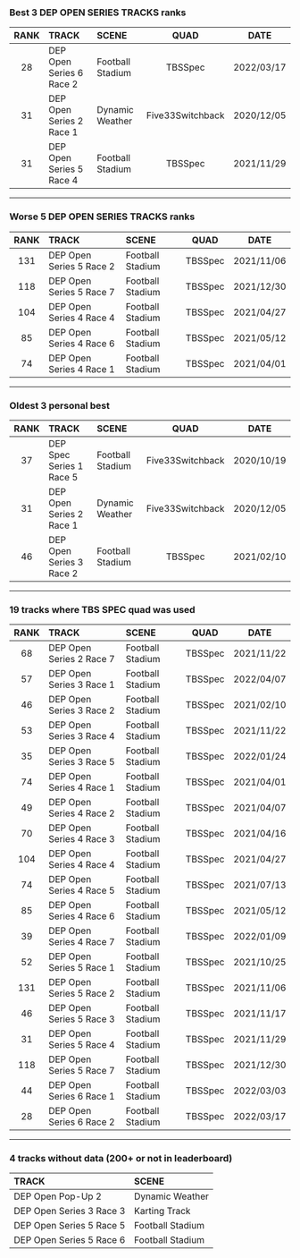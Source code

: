 ### Best 3 DEP OPEN SERIES TRACKS ranks
|RANK|TRACK|SCENE|QUAD|DATE|
|:---:|:---|:---|:---:|:---:|
|28|DEP Open Series 6 Race 2|Football Stadium|TBSSpec|2022/03/17|
|31|DEP Open Series 2 Race 1|Dynamic Weather|Five33Switchback|2020/12/05|
|31|DEP Open Series 5 Race 4|Football Stadium|TBSSpec|2021/11/29|
---
### Worse 5 DEP OPEN SERIES TRACKS ranks
|RANK|TRACK|SCENE|QUAD|DATE|
|:---:|:---|:---|:---:|:---:|
|131|DEP Open Series 5 Race 2|Football Stadium|TBSSpec|2021/11/06|
|118|DEP Open Series 5 Race 7|Football Stadium|TBSSpec|2021/12/30|
|104|DEP Open Series 4 Race 4|Football Stadium|TBSSpec|2021/04/27|
|85|DEP Open Series 4 Race 6|Football Stadium|TBSSpec|2021/05/12|
|74|DEP Open Series 4 Race 1|Football Stadium|TBSSpec|2021/04/01|
---
### Oldest 3 personal best
|RANK|TRACK|SCENE|QUAD|DATE|
|:---:|:---|:---|:---:|:---:|
|37|DEP Spec Series 1 Race 5|Football Stadium|Five33Switchback|2020/10/19|
|31|DEP Open Series 2 Race 1|Dynamic Weather|Five33Switchback|2020/12/05|
|46|DEP Open Series 3 Race 2|Football Stadium|TBSSpec|2021/02/10|
---
### 19 tracks where TBS SPEC quad was used
|RANK|TRACK|SCENE|QUAD|DATE|
|:---:|:---|:---|:---:|:---:|
|68|DEP Open Series 2 Race 7|Football Stadium|TBSSpec|2021/11/22|
|57|DEP Open Series 3 Race 1|Football Stadium|TBSSpec|2022/04/07|
|46|DEP Open Series 3 Race 2|Football Stadium|TBSSpec|2021/02/10|
|53|DEP Open Series 3 Race 4|Football Stadium|TBSSpec|2021/11/22|
|35|DEP Open Series 3 Race 5|Football Stadium|TBSSpec|2022/01/24|
|74|DEP Open Series 4 Race 1|Football Stadium|TBSSpec|2021/04/01|
|49|DEP Open Series 4 Race 2|Football Stadium|TBSSpec|2021/04/07|
|70|DEP Open Series 4 Race 3|Football Stadium|TBSSpec|2021/04/16|
|104|DEP Open Series 4 Race 4|Football Stadium|TBSSpec|2021/04/27|
|74|DEP Open Series 4 Race 5|Football Stadium|TBSSpec|2021/07/13|
|85|DEP Open Series 4 Race 6|Football Stadium|TBSSpec|2021/05/12|
|39|DEP Open Series 4 Race 7|Football Stadium|TBSSpec|2022/01/09|
|52|DEP Open Series 5 Race 1|Football Stadium|TBSSpec|2021/10/25|
|131|DEP Open Series 5 Race 2|Football Stadium|TBSSpec|2021/11/06|
|46|DEP Open Series 5 Race 3|Football Stadium|TBSSpec|2021/11/17|
|31|DEP Open Series 5 Race 4|Football Stadium|TBSSpec|2021/11/29|
|118|DEP Open Series 5 Race 7|Football Stadium|TBSSpec|2021/12/30|
|44|DEP Open Series 6 Race 1|Football Stadium|TBSSpec|2022/03/03|
|28|DEP Open Series 6 Race 2|Football Stadium|TBSSpec|2022/03/17|
---
### 4 tracks without data (200+ or not in leaderboard)
|TRACK|SCENE|
|:---|:---|
|DEP Open Pop-Up 2|Dynamic Weather|
|DEP Open Series 3 Race 3|Karting Track|
|DEP Open Series 5 Race 5|Football Stadium|
|DEP Open Series 5 Race 6|Football Stadium|
